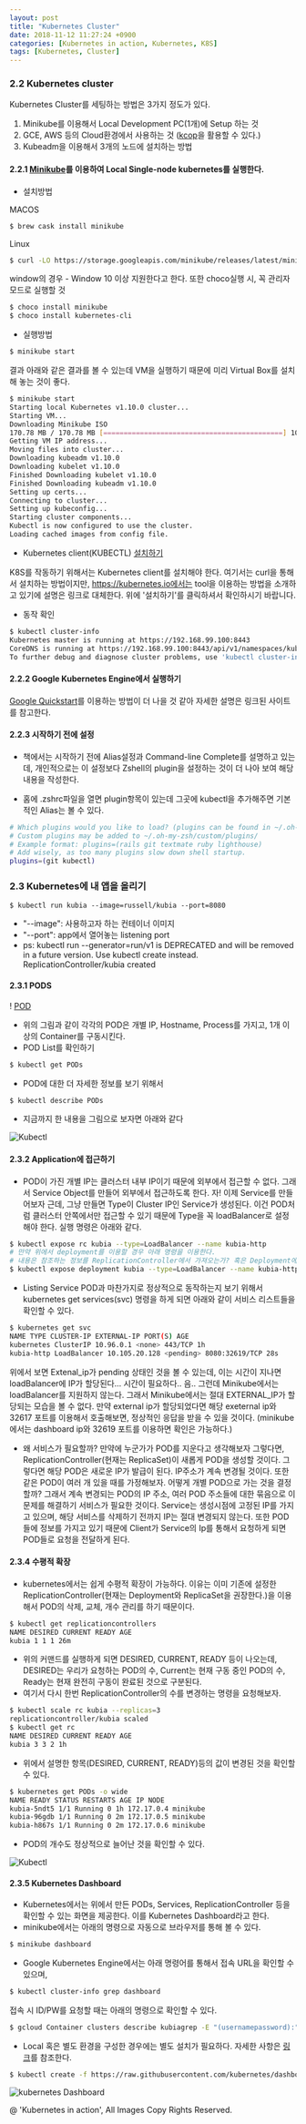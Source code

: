 ```yaml
---
layout: post
title: "Kubernetes Cluster"
date: 2018-11-12 11:27:24 +0900
categories: [Kubernetes in action, Kubernetes, K8S]
tags: [Kubernetes, Cluster]
--- 
```

### 2.2 Kubernetes cluster

Kubernetes Cluster를 세팅하는 방법은 3가지 정도가 있다.

1. Minikube를 이용해서 Local Development PC(1개)에 Setup 하는 것
2. GCE, AWS 등의 Cloud환경에서 사용하는 것 ([kcop](https://github.com/kubernetes/kops)을 활용할 수 있다.)
3. Kubeadm을 이용해서 3개의 노드에 설치하는 방법

#### 2.2.1 [Minikube](https://github.com/kubernetes/minikube)를 이용하여 Local Single-node kubernetes를 실행한다.

- 설치방법

MACOS
```sh
$ brew cask install minikube
```

Linux
```sh
$ curl -LO https://storage.googleapis.com/minikube/releases/latest/minikube-linux-amd64 && sudo install minikube-linux-amd64 /usr/local/bin/minikube
```

window의 경우 - Window 10 이상 지원한다고 한다. 또한 choco실행 시, 꼭 관리자 모드로 실행할 것
```sh
$ choco install minikube
$ choco install kubernetes-cli
```
- 실행방법
```sh
$ minikube start
```
결과
아래와 같은 결과를 볼 수 있는데 VM을 실행하기 때문에 미리 Virtual Box를 설치해 놓는 것이 좋다.
```sh
$ minikube start
Starting local Kubernetes v1.10.0 cluster...
Starting VM...
Downloading Minikube ISO
170.78 MB / 170.78 MB [============================================] 100.00% 0s
Getting VM IP address...
Moving files into cluster...
Downloading kubeadm v1.10.0
Downloading kubelet v1.10.0
Finished Downloading kubelet v1.10.0
Finished Downloading kubeadm v1.10.0
Setting up certs...
Connecting to cluster...
Setting up kubeconfig...
Starting cluster components...
Kubectl is now configured to use the cluster.
Loading cached images from config file.
```
- Kubernetes client(KUBECTL) [설치하기](https://kubernetes.io/docs/tasks/tools/install-kubectl/#install-kubectl)

K8S를 작동하기 위해서는 Kubernetes client를 설치해야 한다. 여기서는 curl을 통해서 설치하는 방법이지만, https://kubernetes.io에서는 tool을 이용하는 방법을 소개하고 있기에
설명은 링크로 대체한다. 위에 '설치하기'를 클릭하셔서 확인하시기 바랍니다.

- 동작 확인

```sh
$ kubectl cluster-info
Kubernetes master is running at https://192.168.99.100:8443
CoreDNS is running at https://192.168.99.100:8443/api/v1/namespaces/kube-system/services/kube-dns:dns/proxy
To further debug and diagnose cluster problems, use 'kubectl cluster-info dump'.
```

#### 2.2.2 Google Kubernetes Engine에서 실행하기
[Google Quickstart](https://cloud.google.com/kubernetes-engine/docs/quickstart)를 이용하는 방법이 더 나을 것 같아 자세한 설명은 링크된 사이트를 참고한다.

#### 2.2.3 시작하기 전에 설정

- 책에서는 시작하기 전에 Alias설정과 Command-line Complete를 설명하고 있는데, 개인적으로는 이 설정보다 Zshell의 plugin을 설정하는 것이 더 나아 보여 해당 내용을 작성한다.

- 홈에 .zshrc파일을 열면 plugin항목이 있는데 그곳에 kubectl을 추가해주면 기본적인 Alias는 볼 수 있다.
```sh
# Which plugins would you like to load? (plugins can be found in ~/.oh-my-zsh/plugins/*)
# Custom plugins may be added to ~/.oh-my-zsh/custom/plugins/
# Example format: plugins=(rails git textmate ruby lighthouse)
# Add wisely, as too many plugins slow down shell startup.
plugins=(git kubectl)
```

### 2.3 Kubernetes에 내 앱을 올리기

```
$ kubectl run kubia --image=russell/kubia --port=8080
```

- "--image": 사용하고자 하는 컨테이너 이미지
- "--port": app에서 열어놓는 listening port
- ps: kubectl run --generator=run/v1 is DEPRECATED and will be removed in a future version. Use kubectl create instead. ReplicationController/kubia created

#### 2.3.1 PODS
! [POD](https://raw.githubusercontent.com/act-coe/act-coe.github.io/master/images/k8s/chapter2/figure2.5.png)
- 위의 그림과 같이 각각의 POD은 개별 IP, Hostname, Process를 가지고, 1개 이상의 Container를 구동시킨다.
- POD List를 확인하기
```sh
$ kubectl get PODs
```

- POD에 대한 더 자세한 정보를 보기 위해서
```sh
$ kubectl describe PODs
```

- 지금까지 한 내용을 그림으로 보자면 아래와 같다

![Kubectl](https://raw.githubusercontent.com/act-coe/act-coe.github.io/master/images/k8s/chapter2/figure2.6.png)

#### 2.3.2 Application에 접근하기

- POD이 가진 개별 IP는 클러스터 내부 IP이기 때문에 외부에서 접근할 수 없다. 그래서 Service Object를 만들어 외부에서 접근하도록 한다. 자! 이제 Service를 만들어보자 근데, 그냥 만들면 Type이 Cluster IP인 Service가 생성된다. 이건 POD처럼 클러스터 안쪽에서만 접근할 수 있기 때문에 Type을 꼭 loadBalancer로 설정해야 한다. 실행 명령은 아래와 같다.
```sh
$ kubectl expose rc kubia --type=LoadBalancer --name kubia-http
# 만약 위에서 deployment를 이용할 경우 아래 명령을 이용한다.
# 내용은 참조하는 정보를 ReplicationController에서 가져오는가? 혹은 Deployment에서 가져오는 가의 차이다.
$ kubectl expose deployment kubia --type=LoadBalancer --name kubia-http
```

- Listing Service
POD과 마찬가지로 정상적으로 동작하는지 보기 위해서 kubernetes get services(svc) 명령을 하게 되면 아래와 같이 서비스 리스트들을 확인할 수 있다.
```sh
$ kubernetes get svc
NAME TYPE CLUSTER-IP EXTERNAL-IP PORT(S) AGE
kubernetes ClusterIP 10.96.0.1 <none> 443/TCP 1h
kubia-http LoadBalancer 10.105.20.128 <pending> 8080:32619/TCP 28s
```
위에서 보면 Extenal_ip가 pending 상태인 것을 볼 수 있는데, 이는 시간이 지나면 loadBalancer에 IP가 할당된다... 시간이 필요하다.. 음.. 그런데 Minikube에서는 loadBalancer를 지원하지 않는다. 그래서 Minikube에서는 절대 EXTERNAL_IP가 할당되는 모습을 볼 수 없다.
만약 external ip가 할당되었다면 해당 exeternal ip와 32617 포트를 이용해서 호출해보면, 정상적인 응답을 받을 수 있을 것이다.
(minikube에서는 dashboard ip와 32619 포트를 이용하면 확인은 가능하다.)
- 왜 서비스가 필요할까? 만약에 누군가가 POD를 지운다고 생각해보자 그렇다면, ReplicationController(현재는 ReplicaSet)이 새롭게 POD을 생성할 것이다. 그렇다면 해당 POD은 새로운 IP가 발급이 된다. IP주소가 계속 변경될 것이다. 또한 같은 POD이 여러 개 있을 때를 가정해보자. 어떻게 개별 POD으로 가는 것을 결정할까? 그래서 계속 변경되는 POD의 IP 주소, 여러 POD 주소들에 대한 묶음으로 이 문제를 해결하기 서비스가 필요한 것이다. Service는 생성시점에 고정된 IP를 가지고 있으며, 해당 서비스를 삭제하기 전까지 IP는 절대 변경되지 않는다. 또한 POD들에 정보를 가지고 있기 때문에 Client가 Service의 Ip를 통해서 요청하게 되면 POD들로 요청을 전달하게 된다.

#### 2.3.4 수평적 확장
- kubernetes에서는 쉽게 수평적 확장이 가능하다. 이유는 이미 기존에 설정한 ReplicationController(현재는 Deployment와 ReplicaSet을 권장한다.)을 이용해서 POD의 삭제, 교체, 개수 관리를 하기 때문이다.
```sh
$ kubectl get replicationcontrollers
NAME DESIRED CURRENT READY AGE
kubia 1 1 1 26m
```
- 위의 커맨드를 실행하게 되면 DESIRED, CURRENT, READY 등이 나오는데, DESIRED는 우리가 요청하는 POD의 수, Current는 현재 구동 중인 POD의 수, Ready는 현재 완전히 구동이 완료된 것으로 구분된다.
- 여기서 다시 한번 ReplicationController의 수를 변경하는 명령을 요청해보자.
```sh
$ kubectl scale rc kubia --replicas=3
replicationcontroller/kubia scaled
$ kubectl get rc
NAME DESIRED CURRENT READY AGE
kubia 3 3 2 1h
```
- 위에서 설명한 항목(DESIRED, CURRENT, READY)등의 값이 변경된 것을 확인할 수 있다.
```sh
$ kubernetes get PODs -o wide
NAME READY STATUS RESTARTS AGE IP NODE
kubia-5ndt5 1/1 Running 0 1h 172.17.0.4 minikube
kubia-96gdb 1/1 Running 0 2m 172.17.0.5 minikube
kubia-h867s 1/1 Running 0 2m 172.17.0.6 minikube
```
- POD의 개수도 정상적으로 늘어난 것을 확인할 수 있다.

![Kubectl](https://raw.githubusercontent.com/act-coe/act-coe.github.io/master/images/k8s/chapter2/figure2.8.png)

#### 2.3.5 Kubernetes Dashboard

- Kubernetes에서는 위에서 만든 PODs, Services, ReplicationController 등을 확인할 수 있는 화면을 제공한다. 이를 Kubernetes Dashboard라고 한다.
- minikube에서는 아래의 명령으로 자동으로 브라우저를 통해 볼 수 있다.
```sh
$ minikube dashboard
```
- Google Kubernetes Engine에서는 아래 명령어를 통해서 접속 URL을 확인할 수 있으며,
```sh
$ kubectl cluster-info grep dashboard
```
접속 시 ID/PW를 요청할 때는 아래의 명령으로 확인할 수 있다.
```sh
$ gcloud Container clusters describe kubiagrep -E "(usernamepassword):"
```
- Local 혹은 별도 환경을 구성한 경우에는 별도 설치가 필요하다. 자세한 사항은 [링크](https://kubernetes.io/docs/tasks/access-application-cluster/web-ui-dashboard/)를 참조한다.
```sh
$ kubectl create -f https://raw.githubusercontent.com/kubernetes/dashboard/master/src/deploy/recommended/kubernetes-dashboard.yaml
```

![kubernetes Dashboard](https://raw.githubusercontent.com/act-coe/act-coe.github.io/master/images/k8s/chapter2/figure2.9.png)

@ 'Kubernetes in action', All Images Copy Rights Reserved.
